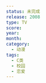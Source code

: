```yaml
---
status: 未完成
release: 2008
type: TV
score:
year:
month:
category:
  - 动漫
tags:
  - C类
  - 校园
  - 恋爱
---
```

